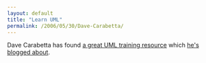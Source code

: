 ```yaml
---
layout: default
title: "Learn UML"
permalink: /2006/05/30/Dave-Carabetta/
---
```


Dave Carabetta has found <a href="http://gentleware.com/fileadmin/media/synergy/Course/index.htm" target="_blank">a great UML training resource</a> which <a href="http://www.cbetta.com/blog/index.cfm/2006/5/23/free-online-uml-course-from-the-ground-up" target="_blank">he's blogged about</a>.